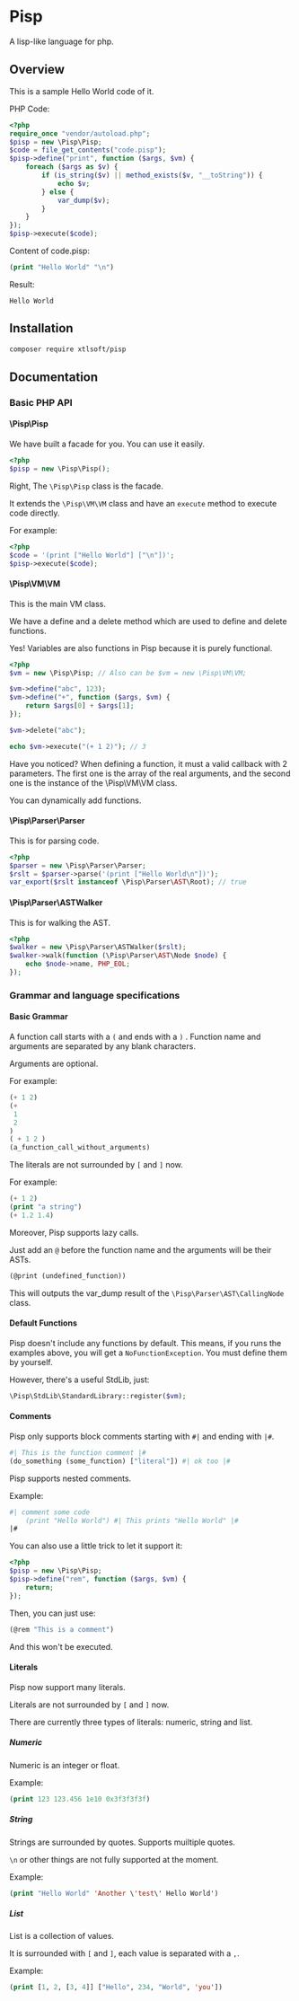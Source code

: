 # Pisp

A lisp-like language for php.

## Overview

This is a sample Hello World code of it.

PHP Code:

```php
<?php
require_once "vendor/autoload.php";
$pisp = new \Pisp\Pisp;
$code = file_get_contents("code.pisp");
$pisp->define("print", function ($args, $vm) {
    foreach ($args as $v) {
        if (is_string($v) || method_exists($v, "__toString")) {
            echo $v;
        } else {
            var_dump($v);
        }
    }
});
$pisp->execute($code);
```

Content of code.pisp:

```lisp
(print "Hello World" "\n")
```

Result:

```plain
Hello World
```

## Installation

```bash
composer require xtlsoft/pisp
```

## Documentation

### Basic PHP API

#### \Pisp\Pisp

We have built a facade for you.
You can use it easily.

```php
<?php
$pisp = new \Pisp\Pisp();
```

Right, The `\Pisp\Pisp` class is the facade.

It extends the `\Pisp\VM\VM` class and have an `execute` method to execute code directly.

For example:

```php
<?php
$code = '(print ["Hello World"] ["\n"])';
$pisp->execute($code);
```

#### \Pisp\VM\VM

This is the main VM class.

We have a define and a delete method which are used to define and delete functions.

Yes! Variables are also functions in Pisp because it is purely functional.

```php
<?php
$vm = new \Pisp\Pisp; // Also can be $vm = new \Pisp\VM\VM;

$vm->define("abc", 123);
$vm->define("+", function ($args, $vm) {
    return $args[0] + $args[1];
});

$vm->delete("abc");

echo $vm->execute("(+ 1 2)"); // 3
```

Have you noticed? When defining a function, it must a valid callback with 2 parameters.
The first one is the array of the real arguments, and the second one is the instance of the \Pisp\VM\VM class.

You can dynamically add functions.

#### \Pisp\Parser\Parser

This is for parsing code.

```php
<?php
$parser = new \Pisp\Parser\Parser;
$rslt = $parser->parse('(print ["Hello World\n"])');
var_export($rslt instanceof \Pisp\Parser\AST\Root); // true
```

#### \Pisp\Parser\ASTWalker

This is for walking the AST.

```php
<?php
$walker = new \Pisp\Parser\ASTWalker($rslt);
$walker->walk(function (\Pisp\Parser\AST\Node $node) {
    echo $node->name, PHP_EOL;
});
```

### Grammar and language specifications

#### Basic Grammar

A function call starts with a `(` and ends with a `)` .
Function name and arguments are separated by any blank characters.

Arguments are optional.

For example:

```lisp
(+ 1 2)
(+
 1
 2
)
( + 1 2 )
(a_function_call_without_arguments)
```

The literals are not surrounded by `[` and `]` now.

For example:

```lisp
(+ 1 2)
(print "a string")
(+ 1.2 1.4)
```

Moreover, Pisp supports lazy calls.

Just add an `@` before the function name and the arguments will be their ASTs.

```lisp
(@print (undefined_function))
```

This will outputs the var_dump result of the `\Pisp\Parser\AST\CallingNode` class.

#### Default Functions

Pisp doesn't include any functions by default. This means, if you runs the examples above, you will get a `NoFunctionException`. You must define them by yourself.

However, there's a useful StdLib, just:

```php
\Pisp\StdLib\StandardLibrary::register($vm);
```

#### Comments

Pisp only supports block comments starting with `#|` and ending with `|#`.

```lisp
#| This is the function comment |#
(do_something (some_function) ["literal"]) #| ok too |#
```

Pisp supports nested comments.

Example:

```lisp
#| comment some code
    (print "Hello World") #| This prints "Hello World" |#
|#
```

You can also use a little trick to let it support it:

```php
<?php
$pisp = new \Pisp\Pisp;
$pisp->define("rem", function ($args, $vm) {
    return;
});
```

Then, you can just use:

```lisp
(@rem "This is a comment")
```

And this won't be executed.

#### Literals

Pisp now support many literals.

Literals are not surrounded by `[` and `]` now.

There are currently three types of literals: numeric, string and list.

##### Numeric

Numeric is an integer or float.

Example:

```lisp
(print 123 123.456 1e10 0x3f3f3f3f)
```

##### String

Strings are surrounded by quotes. Supports muiltiple quotes.

`\n` or other things are not fully supported at the moment.

Example:

```lisp
(print "Hello World" 'Another \'test\' Hello World')
```

##### List

List is a collection of values.

It is surrounded with `[` and `]`, each value is separated with a `,`.

Example:

```lisp
(print [1, 2, [3, 4]] ["Hello", 234, "World", 'you'])
```
